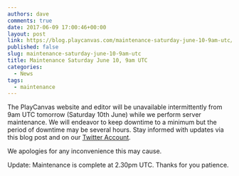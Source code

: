 ```yaml
---
authors: dave
comments: true
date: 2017-06-09 17:00:46+00:00
layout: post
link: https://blog.playcanvas.com/maintenance-saturday-june-10-9am-utc/
published: false
slug: maintenance-saturday-june-10-9am-utc
title: Maintenance Saturday June 10, 9am UTC
categories:
  - News
tags:
  - maintenance
---
```


The PlayCanvas website and editor will be unavailable intermittently from 9am UTC tomorrow (Saturday 10th June) while we perform server maintenance. We will endeavor to keep downtime to a minimum but the period of downtime may be several hours. Stay informed with updates via this blog post and on our [Twitter Account](https://twitter.com/playcanvas).

We apologies for any inconvenience this may cause.

Update: Maintenance is complete at 2.30pm UTC. Thanks for you patience.
